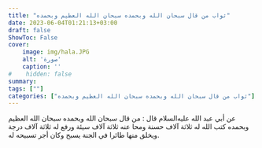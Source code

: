 ```yaml
---
title: "ثواب من قال سبحان الله وبحمده سبحان الله العظيم وبحمده"
date: 2023-06-04T01:21:13+03:00
draft: false
ShowToc: False
cover:
    image: img/hala.JPG
    alt: 'صورة'
    caption: ''
#    hidden: false
summary: 
tags: [""]
categories: ["ثواب من قال سبحان الله وبحمده سبحان الله العظيم وبحمده"]
---
```

عن أبي عبد الله عليه‌السلام
قال : من قال سبحان الله وبحمده سبحان الله العظيم وبحمده كتب الله
له ثلاثة آلاف حسنة ومحا عنه ثلاثة آلاف سيئة ورفع له ثلاثة آلاف
درجة ويخلق منها طائرا في الجنة يسبح وكان أجر تسبيحه له.

